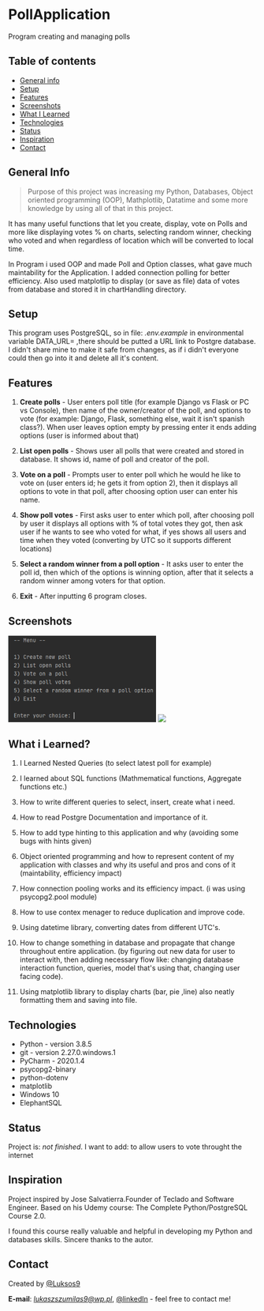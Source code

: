 # PollApplication

Program creating and managing polls

## Table of contents
* [General info](#general-info)
* [Setup](#setup)
* [Features](#features)
* [Screenshots](#screenshots)
* [What I Learned](#what-i-learned)
* [Technologies](#technologies)
* [Status](#status)
* [Inspiration](#inspiration)
* [Contact](#contact)

## General Info

> Purpose of this project was increasing my Python, Databases, Object oriented programming (OOP), Mathplotlib, Datatime and some more knowledge by using all of that in this project.

It has many useful functions that let you create, display, vote on Polls and more like displaying votes % on charts, selecting random winner, checking who voted and when regardless of location which will be converted to local time.

In Program i used OOP and made Poll and Option classes, what gave much maintability for the Application. I added connection polling for better efficiency. Also used matplotlip to display (or save as file) data of votes from database and stored it in chartHandling directory.

## Setup

This program uses PostgreSQL, so in file: _.env.example_ in environmental variable DATA_URL= ,there should be putted a URL link to Postgre database. I didn't share mine to make it safe from changes, as if i didn't everyone could then go into it and delete all it's content.

## Features

1) **Create polls** - User enters poll title (for example Django vs Flask or PC vs Console), then name of the owner/creator of the poll, and options to vote (for example: Django, Flask, something else, wait it isn't spanish class?). When user leaves option empty by pressing enter it ends adding options (user is informed about that)

2) **List open polls** - Shows user all polls that were created and stored in database. It shows id, name of poll and creator of the poll.

3) **Vote on a poll** - Prompts user to enter poll which he would he like to vote on (user enters id; he gets it from option 2), then it displays all options to vote in that poll, after choosing option user can enter his name.

4) **Show poll votes** - First asks user to enter which poll, after choosing poll by user it displays all options with % of total votes they got, then ask user if he wants to see who voted for what, if yes shows all users and time when they voted (converting by UTC so it supports different locations)

5) **Select a random winner from a poll option** - It asks user to enter the poll id, then which of the options is winning option, after that it selects a random winner among voters for that option.

6) **Exit** - After inputting 6 program closes.

## Screenshots

<img src="images/menu.png" width="300" > <img src="images/menuOption3.png" width="435" >

## What i Learned?

1) I Learned Nested Queries (to select latest poll for example)

2) I learned about SQL functions (Mathmematical functions, Aggregate functions etc.)

3) How to write different queries to select, insert, create what i need.

4) How to read Postgre Documentation and importance of it.

5) How to add type hinting to this application and why (avoiding some bugs with hints given)

6) Object oriented programming and how to represent  content of my application with classes and why its useful and pros and cons of it (maintability, efficiency impact)

7) How connection pooling works and its efficiency impact. (i was using psycopg2.pool module)

8) How to use contex menager to reduce duplication and improve code.

9) Using datetime library, converting dates from different UTC's.

10) How to change something in database and propagate that change throughout entire application.
(by figuring out new data for user to interact with, then adding necessary flow like:
changing database interaction function, queries, model that's using that, changing user facing code).

11) Using matplotlib library to display charts (bar, pie ,line) also neatly formatting them and saving into file. 

## Technologies

* Python  - version 3.8.5
* git     - version 2.27.0.windows.1
* PyCharm - 2020.1.4
* psycopg2-binary
* python-dotenv
* matplotlib
* Windows 10
* ElephantSQL

## Status
Project is: _not finished_.
I want to add: to allow users to vote throught the internet

## Inspiration
Project inspired by Jose Salvatierra.Founder of Teclado and Software Engineer.
Based on his Udemy course: The Complete Python/PostgreSQL Course 2.0.

I found this course really valuable and helpful in developing my Python and databases skills.
Sincere thanks to the autor.

## Contact
Created by [@Luksos9](https://github.com/Luksos9)

**E-mail**: *lukaszszumilas9@wp.pl*, [@linkedIn](https://www.linkedin.com/in/łukasz-szumilas-5b48821aa/) - feel free to contact me!
